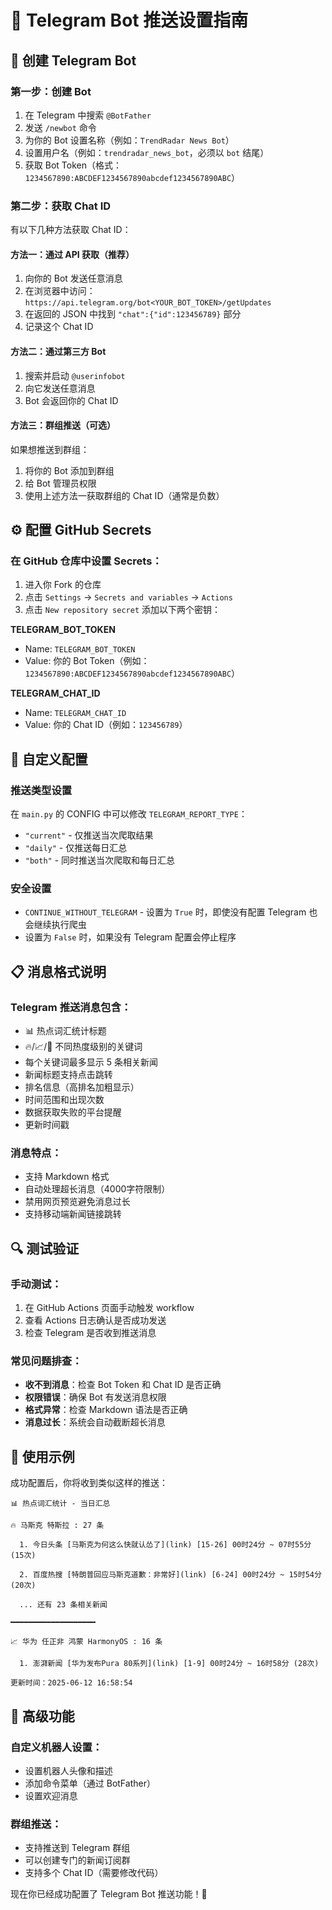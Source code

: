 # 📱 Telegram Bot 推送设置指南

## 🤖 创建 Telegram Bot

### 第一步：创建 Bot
1. 在 Telegram 中搜索 `@BotFather`
2. 发送 `/newbot` 命令
3. 为你的 Bot 设置名称（例如：`TrendRadar News Bot`）
4. 设置用户名（例如：`trendradar_news_bot`，必须以 `bot` 结尾）
5. 获取 Bot Token（格式：`1234567890:ABCDEF1234567890abcdef1234567890ABC`）

### 第二步：获取 Chat ID
有以下几种方法获取 Chat ID：

#### 方法一：通过 API 获取（推荐）
1. 向你的 Bot 发送任意消息
2. 在浏览器中访问：`https://api.telegram.org/bot<YOUR_BOT_TOKEN>/getUpdates`
3. 在返回的 JSON 中找到 `"chat":{"id":123456789}` 部分
4. 记录这个 Chat ID

#### 方法二：通过第三方 Bot
1. 搜索并启动 `@userinfobot`
2. 向它发送任意消息
3. Bot 会返回你的 Chat ID

#### 方法三：群组推送（可选）
如果想推送到群组：
1. 将你的 Bot 添加到群组
2. 给 Bot 管理员权限
3. 使用上述方法一获取群组的 Chat ID（通常是负数）

## ⚙️ 配置 GitHub Secrets

### 在 GitHub 仓库中设置 Secrets：

1. 进入你 Fork 的仓库
2. 点击 `Settings` → `Secrets and variables` → `Actions`
3. 点击 `New repository secret` 添加以下两个密钥：

**TELEGRAM_BOT_TOKEN**
- Name: `TELEGRAM_BOT_TOKEN`
- Value: 你的 Bot Token（例如：`1234567890:ABCDEF1234567890abcdef1234567890ABC`）

**TELEGRAM_CHAT_ID**
- Name: `TELEGRAM_CHAT_ID`
- Value: 你的 Chat ID（例如：`123456789`）

## 🔧 自定义配置

### 推送类型设置
在 `main.py` 的 CONFIG 中可以修改 `TELEGRAM_REPORT_TYPE`：

- `"current"` - 仅推送当次爬取结果
- `"daily"` - 仅推送每日汇总
- `"both"` - 同时推送当次爬取和每日汇总

### 安全设置
- `CONTINUE_WITHOUT_TELEGRAM` - 设置为 `True` 时，即使没有配置 Telegram 也会继续执行爬虫
- 设置为 `False` 时，如果没有 Telegram 配置会停止程序

## 📋 消息格式说明

### Telegram 推送消息包含：
- 📊 热点词汇统计标题
- 🔥/📈/📌 不同热度级别的关键词
- 每个关键词最多显示 5 条相关新闻
- 新闻标题支持点击跳转
- 排名信息（高排名加粗显示）
- 时间范围和出现次数
- 数据获取失败的平台提醒
- 更新时间戳

### 消息特点：
- 支持 Markdown 格式
- 自动处理超长消息（4000字符限制）
- 禁用网页预览避免消息过长
- 支持移动端新闻链接跳转

## 🔍 测试验证

### 手动测试：
1. 在 GitHub Actions 页面手动触发 workflow
2. 查看 Actions 日志确认是否成功发送
3. 检查 Telegram 是否收到推送消息

### 常见问题排查：
- **收不到消息**：检查 Bot Token 和 Chat ID 是否正确
- **权限错误**：确保 Bot 有发送消息权限
- **格式异常**：检查 Markdown 语法是否正确
- **消息过长**：系统会自动截断超长消息

## 📱 使用示例

成功配置后，你将收到类似这样的推送：

```
📊 热点词汇统计 - 当日汇总

🔥 马斯克 特斯拉 : 27 条

  1. 今日头条 [马斯克为何这么快就认怂了](link) [15-26] 00时24分 ~ 07时55分 (15次)
  
  2. 百度热搜 [特朗普回应马斯克道歉：非常好](link) [6-24] 00时24分 ~ 15时54分 (20次)
  
  ... 还有 23 条相关新闻

━━━━━━━━━━━━━━━━━━━

📈 华为 任正非 鸿蒙 HarmonyOS : 16 条

  1. 澎湃新闻 [华为发布Pura 80系列](link) [1-9] 00时24分 ~ 16时58分 (28次)

更新时间：2025-06-12 16:58:54
```

## 🎯 高级功能

### 自定义机器人设置：
- 设置机器人头像和描述
- 添加命令菜单（通过 BotFather）
- 设置欢迎消息

### 群组推送：
- 支持推送到 Telegram 群组
- 可以创建专门的新闻订阅群
- 支持多个 Chat ID（需要修改代码）

现在你已经成功配置了 Telegram Bot 推送功能！🎉 